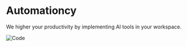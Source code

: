 # Automationcy
We higher your productivity by implementing AI tools in your workspace.



![Code]([https://miro.medium.com/v2/resize:fit:1400/1*zF69RXdcSrGroGhrsPAZTQ.jpeg](https://images.unsplash.com/photo-1487058792275-0ad4aaf24ca7?ixlib=rb-4.0.3&ixid=M3wxMjA3fDB8MHxwaG90by1wYWdlfHx8fGVufDB8fHx8fA%3D%3D&auto=format&fit=crop&w=2070&q=80)https://images.unsplash.com/photo-1487058792275-0ad4aaf24ca7?ixlib=rb-4.0.3&ixid=M3wxMjA3fDB8MHxwaG90by1wYWdlfHx8fGVufDB8fHx8fA%3D%3D&auto=format&fit=crop&w=2070&q=80)
